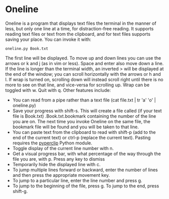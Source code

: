 # Oneline
Oneline is a program that displays text files the terminal in the manner of less, but only one line at a time, for distraction-free reading. It supports reading text files or text from the clipboard, and for text files supports saving your place.
You can invoke it with:

	oneline.py Book.txt
	
The first line will be displayed. To move up and down lines you can use the arrows or k and j (as in vim or less). Space and enter also move down a line. If the line is longer than the terminal width, an inverted > will be displayed at the end of the window; you can scroll horizontally with the arrows or h and l. If wrap is turned on, scrolling down will instead scroll right until there is no more to see on that line, and vice-versa for scrolling up. Wrap can be toggled with w.
Quit with q.
Other features include:
* You can read from a pipe rather than a text file (cat file.txt | tr 'a' 'o' | oneline.py)
* Save your progress with shift-s. This will create a file called (if your text file is Book.txt) .Book.txt.bookmark containing the number of the line you are on. The next time you invoke Oneline on the same file, the bookmark file will be found and you will be taken to that line.
* You can paste text from the clipboard to read with shift-p (add to the end of the current text) or ctrl-p (replace the current text). Pasting requires the [pyperclip](https://pypi.org/project/pyperclip/) Python module.
* Toggle display of the current line number with n.
* Get a visual progress bar, with what percentage of the way through the file you are, with p. Press any key to dismiss
* Temporarily hide the displayed line with c.
* To jump multiple lines forward or backward, enter the number of lines and then press the appropriate movement key.
* To jump to a particular line, enter the line number and press g.
* To jump to the beginning of the file, press g. To jump to the end, press shift-g.
